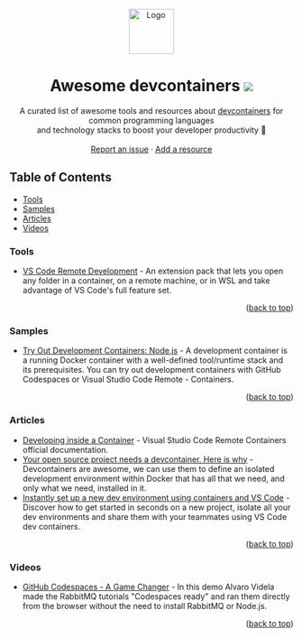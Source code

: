 <div id="top"></div>

<br />
<!--lint disable awesome-heading-->
<div align="center">
  <a href="https://github.com/manekinekko/awesome-devcontainers">
    <img src="images/logo.png" alt="Logo" width="80" height="80">
  </a>
  
  <h1 align="center">Awesome devcontainers <a href="https://awesome.re" target="__blank"><img src="https://awesome.re/badge-flat2.svg"/></a> </h1>

  <p align="center">
    A curated list of awesome tools and resources about <a href="https://code.visualstudio.com/docs/remote/containers">devcontainers</a> for common programming languages <br /> and technology stacks to boost your developer productivity 🚀
    <br />
    <br />
    <a href="https://github.com/manekinekko/awesome-devcontainers/issues">Report an issue</a>
    ·
    <a href="https://github.com/manekinekko/awesome-devcontainers/issues">Add a resource</a>
  </p>
</div>


## Table of Contents

<!--lint disable awesome-list-item-->
- [Tools](#tools)
- [Samples](#samples)
- [Articles](#articles)
- [Videos](#videos)

### Tools

- [VS Code Remote Development](https://marketplace.visualstudio.com/items?itemName=ms-vscode-remote.vscode-remote-extensionpack) - An extension pack that lets you open any folder in a container, on a remote machine, or in WSL and take advantage of VS Code's full feature set.

<p align="right">(<a href="#top">back to top</a>)</p>

### Samples

- [Try Out Development Containers: Node.js](https://github.com/microsoft/vscode-remote-try-node) - A development container is a running Docker container with a well-defined tool/runtime stack and its prerequisites. You can try out development containers with GitHub Codespaces or Visual Studio Code Remote - Containers.

<p align="right">(<a href="#top">back to top</a>)</p>


### Articles

- [Developing inside a Container](https://code.visualstudio.com/docs/remote/containers) - Visual Studio Code Remote Containers official documentation.
- [Your open source project needs a devcontainer. Here is why](https://www.aaron-powell.com/posts/2021-03-08-your-open-source-project-needs-a-dev-container-heres-why/) - Devcontainers are awesome, we can use them to define an isolated development environment within Docker that has all that we need, and only what we need, installed in it.
- [Instantly set up a new dev environment using containers and VS Code](https://dev.to/itnext/instantly-set-up-a-new-dev-environment-using-containers-and-vs-code-51g8) - Discover how to get started in seconds on a new project, isolate all your dev environments and share them with your teammates using VS Code dev containers.

<p align="right">(<a href="#top">back to top</a>)</p>

### Videos

- [GitHub Codespaces - A Game Changer](https://www.youtube.com/watch?v=B_gtLXvDQhE) - In this demo Alvaro Videla made the RabbitMQ tutorials "Codespaces ready" and ran them directly from the browser without the need to install RabbitMQ or Node.js.

<p align="right">(<a href="#top">back to top</a>)</p>
